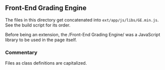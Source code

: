 ## Front-End Grading Engine
The files in this directory get concatenated into `ext/app/js/libs/GE.min.js`. See the build script for its order.

Before being an extension, the /Front-End Grading Engine/ was a JavaScript library to be used in the page itself.

### Commentary
Files as class definitions are capitalized.
